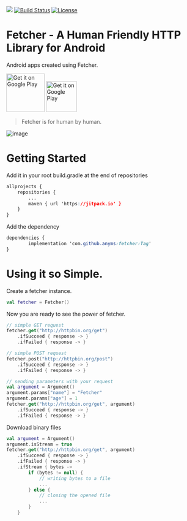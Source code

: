 [![](https://jitpack.io/v/anyms/fetcher.svg)](https://jitpack.io/#anyms/fetcher)
[![Build Status](https://travis-ci.org/anyms/fetcher.svg?branch=master)](https://travis-ci.org/anyms/fetcher)
[![License](https://img.shields.io/github/license/anyms/fetcher.svg)](https://github.com/anyms/fetcher/blob/master/LICENSE)

# Fetcher - A Human Friendly HTTP Library for Android


Android apps created using Fetcher.

[<img src="https://i.ibb.co/y88vTtp/web-hi-res-512.png" alt="Get it on Google Play" height="100">](https://play.google.com/store/apps/details?id=app.spidy.fetcher)
[<img src="https://play.google.com/intl/en_us/badges/images/generic/en_badge_web_generic.png" alt="Get it on Google Play" height="80">](https://play.google.com/store/apps/details?id=app.spidy.fetcher)

> Fetcher is for human by human.

![image](https://i.ibb.co/tpB7DqP/black-german-shepherd-d-4.jpg)

# Getting Started

Add it in your root build.gradle at the end of repositories

```css
allprojects {
    repositories {
        ...
        maven { url 'https://jitpack.io' }
    }
}
```

Add the dependency

```css
dependencies {
        implementation 'com.github.anyms:fetcher:Tag'
}
```

# Using it so Simple.

Create a fetcher instance.

```kotlin
val fetcher = Fetcher()
```

Now you are ready to see the power of fetcher.

```kotlin
// simple GET request
fetcher.get("http://httpbin.org/get")
    .ifSucceed { response -> }
    .ifFailed { response -> }

// simple POST request
fetcher.post("http://httpbin.org/post")
    .ifSucceed { response -> }
    .ifFailed { response -> }

// sending parameters with your request
val argument = Argument()
argument.params["name"] = "Fetcher"
argument.params["age"] = 1
fetcher.get("http://httpbin.org/get", argument)
    .ifSucceed { response -> }
    .ifFailed { response -> }
```

Download binary files

```kotlin
val argument = Argument()
argument.isStream = true
fetcher.get("http://httpbin.org/get", argument)
    .ifSucceed { response -> }
    .ifFailed { response -> }
    .ifStream { bytes ->
        if (bytes != null) {
            // writing bytes to a file
            ...
        } else {
            // closing the opened file
            ...
        }
    }
```

